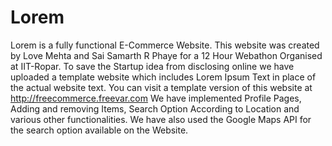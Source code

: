 # Lorem
Lorem is a fully functional E-Commerce Website.
This website was created by Love Mehta and Sai Samarth R Phaye for a 12 Hour Webathon Organised at IIT-Ropar.
To save the Startup idea from disclosing online we have uploaded a template website which includes Lorem Ipsum Text in place of the actual website text.
You can visit a template version of this website at http://freecommerce.freevar.com
We have implemented Profile Pages, Adding and removing Items, Search Option According to Location and various other functionalities.
We have also used the Google Maps API for the search option available on the Website.



